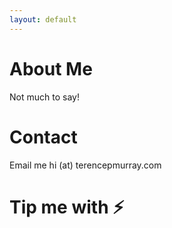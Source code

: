 ```yaml
---
layout: default
---
```


# About Me

Not much to say!

# Contact

Email me hi (at) terencepmurray.com

# Tip me with ⚡

<!-- Beginning of tippin.me Button -->
<div id="tippin-button" data-dest="terencepmurray"></div>
<script src="https://tippin.me/buttons/tip.js" type="text/javascript"></script>
<!-- End of tippin.me Button -->


